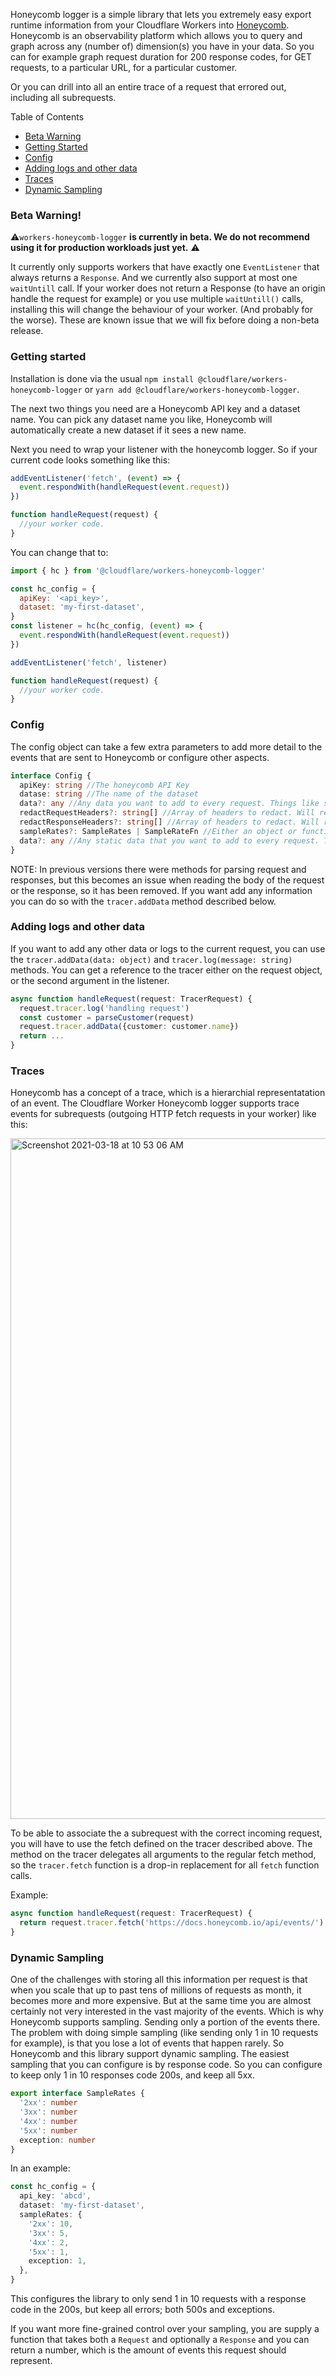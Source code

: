 Honeycomb logger is a simple library that lets you extremely easy export runtime information from your Cloudflare Workers into [Honeycomb](https://honeycomb.io).
Honeycomb is an observability platform which allows you to query and graph across any (number of) dimension(s) you have in your data. So you can for example graph request duration for 200 response codes, for GET requests, to a particular URL, for a particular customer.

Or you can drill into all an entire trace of a request that errored out, including all subrequests.

Table of Contents

- [Beta Warning](#beta-warning)
- [Getting Started](#getting-started)
- [Config](#config)
- [Adding logs and other data](#adding-logs-and-other-data)
- [Traces](#traces)
- [Dynamic Sampling](#dynamic-sampling)

### Beta Warning!

⚠️`workers-honeycomb-logger` **is currently in beta. We do not recommend using it for production workloads just yet.** ⚠️

It currently only supports workers that have exactly one `EventListener` that always returns a `Response`. And we currently also support at most one `waitUntill` call. If your worker does not return a Response (to have an origin handle the request for example) or you use multiple `waitUntill()` calls, installing this will change the behaviour of your worker. (And probably for the worse). These are known issue that we will fix before doing a non-beta release.

### Getting started

Installation is done via the usual `npm install @cloudflare/workers-honeycomb-logger` or `yarn add @cloudflare/workers-honeycomb-logger`.

The next two things you need are a Honeycomb API key and a dataset name. You can pick any dataset name you like, Honeycomb will automatically create a new dataset if it sees a new name.

Next you need to wrap your listener with the honeycomb logger. So if your current code looks something like this:

```javascript
addEventListener('fetch', (event) => {
  event.respondWith(handleRequest(event.request))
})

function handleRequest(request) {
  //your worker code.
}
```

You can change that to:

```javascript
import { hc } from '@cloudflare/workers-honeycomb-logger'

const hc_config = {
  apiKey: '<api_key>',
  dataset: 'my-first-dataset',
}
const listener = hc(hc_config, (event) => {
  event.respondWith(handleRequest(event.request))
})

addEventListener('fetch', listener)

function handleRequest(request) {
  //your worker code.
}
```

### Config

The config object can take a few extra parameters to add more detail to the events that are sent to Honeycomb or configure other aspects.

```typescript
interface Config {
  apiKey: string //The honeycomb API Key
  datase: string //The name of the dataset
  data?: any //Any data you want to add to every request. Things like service name, version info etc.
  redactRequestHeaders?: string[] //Array of headers to redact. Will replace value with `REDACTED`. default is ['authorization', 'cookie', 'referer'].
  redactResponseHeaders?: string[] //Array of headers to redact. Will replace value with `REDACTED`. default is ['set-cookie'].
  sampleRates?: SampleRates | SampleRateFn //Either an object or function that configured sampling (See below)
  data?: any //Any static data that you want to add to every request. This could be a service or the version for example.
}
```

NOTE: In previous versions there were methods for parsing request and responses, but this becomes an issue when reading the body of the request or the response, so it has been removed. If you want add any information you can do so with the `tracer.addData` method described below.

### Adding logs and other data

If you want to add any other data or logs to the current request, you can use the `tracer.addData(data: object)` and `tracer.log(message: string)` methods.
You can get a reference to the tracer either on the request object, or the second argument in the listener.

```typescript
async function handleRequest(request: TracerRequest) {
  request.tracer.log('handling request')
  const customer = parseCustomer(request)
  request.tracer.addData({customer: customer.name})
  return ...
}
```

### Traces

Honeycomb has a concept of a trace, which is a hierarchial representatation of an event. The Cloudflare Worker Honeycomb logger supports trace events for subrequests (outgoing HTTP fetch requests in your worker) like this:

<img width="1089" alt="Screenshot 2021-03-18 at 10 53 06 AM" src="https://user-images.githubusercontent.com/890386/111732941-ca13d200-88ca-11eb-94cb-a4f30a462788.png">

To be able to associate the a subrequest with the correct incoming request, you will have to use the fetch defined on the tracer described above. The method on the tracer delegates all arguments to the regular fetch method, so the `tracer.fetch` function is a drop-in replacement for all `fetch` function calls.

Example:

```typescript
async function handleRequest(request: TracerRequest) {
  return request.tracer.fetch('https://docs.honeycomb.io/api/events/')
}
```

### Dynamic Sampling

One of the challenges with storing all this information per request is that when you scale that up to past tens of millions of requests as month, it becomes more and more expensive. But at the same time you are almost certainly not very interested in the vast majority of the events. Which is why Honeycomb supports sampling. Sending only a portion of the events there. The problem with doing simple sampling (like sending only 1 in 10 requests for example), is that you lose a lot of events that happen rarely. So Honeycomb and this library support dynamic sampling.
The easiest sampling that you can configure is by response code. So you can configure to keep only 1 in 10 responses code 200s, and keep all 5xx.

```typescript
export interface SampleRates {
  '2xx': number
  '3xx': number
  '4xx': number
  '5xx': number
  exception: number
}
```

In an example:

```typescript
const hc_config = {
  api_key: 'abcd',
  dataset: 'my-first-dataset',
  sampleRates: {
    '2xx': 10,
    '3xx': 5,
    '4xx': 2,
    '5xx': 1,
    exception: 1,
  },
}
```

This configures the library to only send 1 in 10 requests with a response code in the 200s, but keep all errors; both 500s and exceptions.

If you want more fine-grained control over your sampling, you are supply a function that takes both a `Request` and optionally a `Response` and you can return a number, which is the amount of events this request should represent.

